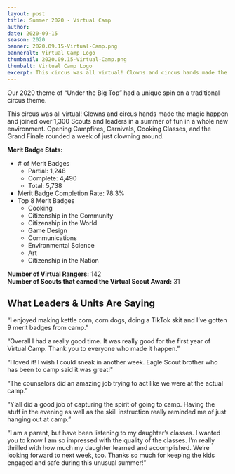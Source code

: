 ```yaml
---
layout: post
title: Summer 2020 - Virtual Camp
author:
date: 2020-09-15
season: 2020
banner: 2020.09.15-Virtual-Camp.png
banneralt: Virtual Camp Logo
thumbnail: 2020.09.15-Virtual-Camp.png
thumbalt: Virtual Camp Logo
excerpt: This circus was all virtual! Clowns and circus hands made the magic happen...
---
```


Our 2020 theme of “Under the Big Top” had a unique spin on a traditional circus theme.

This circus was all virtual! Clowns and circus hands made the magic happen and joined over 1,300 Scouts and leaders in a summer of fun in a whole new environment. Opening Campfires, Carnivals, Cooking Classes, and the Grand Finale rounded a week of just clowning around.

**Merit Badge Stats:**
- \# of Merit Badges
  - Partial: 1,248
  - Complete: 4,490
  - Total: 5,738
- Merit Badge Completion Rate: 78.3%
- Top 8 Merit Badges
  - Cooking
  - Citizenship in the Community
  - Citizenship in the World
  - Game Design
  - Communications
  - Environmental Science
  - Art
  - Citizenship in the Nation

**Number of Virtual Rangers:** 142  
**Number of Scouts that earned the Virtual Scout Award:** 31

## What Leaders & Units Are Saying

“I enjoyed making kettle corn, corn dogs, doing a TikTok skit and I’ve gotten 9 merit badges from camp.”

“Overall I had a really good time. It was really good for the first year of Virtual Camp. Thank you to everyone who made it happen.”

“I loved it! I wish I could sneak in another week. Eagle Scout brother who has been to camp said it was great!"

“The counselors did an amazing job trying to act like we were at the actual camp.”

“Y’all did a good job of capturing the spirit of going to camp. Having the stuff in the evening as well as the skill instruction really reminded me of just hanging out at camp.”

“I am a parent, but have been listening to my daughter’s classes. I wanted you to know I am so impressed with the quality of the classes. I’m really thrilled with how much my daughter learned and accomplished. We’re looking forward to next week, too. Thanks so much for keeping the kids engaged and safe during this unusual summer!”
